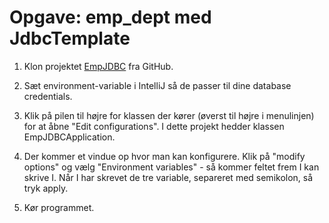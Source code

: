 # Opgave: emp_dept med JdbcTemplate

1. Klon projektet  [EmpJDBC](https://github.com/SigneBorch/EmpJDBC.git) fra GitHub.
2. Sæt environment-variable i IntelliJ så de passer til dine database credentials.
3. Klik på pilen til højre for klassen der kører (øverst til højre i menulinjen) for at åbne "Edit configurations". I dette projekt hedder klassen EmpJDBCApplication.
4. Der kommer et vindue op hvor man kan konfigurere. Klik på "modify options" og vælg "Environment variables" - så kommer feltet frem I kan skrive I. Når I har skrevet de tre variable, separeret med semikolon, så tryk apply.
  
5. Kør programmet.